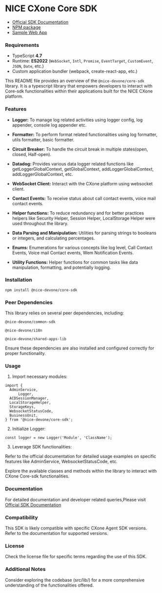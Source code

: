 # NICE CXone Core SDK

*  [Official SDK Documentation](https://help.nice-incontact.com/content/agent/agentapplicationadministration/cxoneagent/cxasdk.htm?tocpath=Agent%20Application%20Administration%7CAgent%20Application%20Administration%7CCXone%20Agent%7C_____8)
*  [NPM package](https://www.npmjs.com/package/@nice-devone/core-sdk)
*  [Sample Web App](https://github.com/nice-devone/nice-cxone-agent-sdk/tree/main/cxa-sdk-consumer)

### Requirements

*  TypeScript **4.7**
*  Runtime: **ES2022** (`WebSocket`, `Intl`, `Promise`, `EventTarget`, `CustomEvent`, `JSON`, `Date`, etc.)
*  Custom application bundler (webpack, create-react-app, etc.)

This README file provides an overview of the `@nice-devone/core-sdk` library. It is a typescript library that empowers developers to interact with Core-sdk functionalities within their applications built for the NICE CXone platform.

### Features

* **Logger:** To manage log related activities using logger config, log appender, console log appender etc.

* **Formatter:** To perform format related functionalities using log formatter, utils formatter, basic formatter.

* **Circuit Breaker:** To handle the circuit break in multiple states(open, closed, Half-open).

* **Datadog:** Provides various data logger related functions like getLoggerGlobalContext, getGlobalContext, addLoggerGlobalContext, addLoggerGlobalContext, etc.

* **WebSocket Client:** Interact with the CXone platform using websocket client.

* **Contact Events:** To receive status about call contact events, voice mail contact events.

* **Helper functions:** To reduce redundancy and for better practices helpers like Security Helper, Session Helper, LocalStorage Helper were used throughout the library.

* **Data Parsing and Manipulation:** Utilities for parsing strings to booleans or integers, and calculating percentages.

* **Enums:** Enumerations for various concepts like log level, Call Contact Events, Voice mail Contact events, Wem Notification Events.

* **Utility Functions:** Helper functions for common tasks like data manipulation, formatting, and potentially logging.


### Installation

```
npm install @nice-devone/core-sdk
```

### Peer Dependencies

This library relies on several peer dependencies, including:
```
@nice-devone/common-sdk

@nice-devone/i18n

@nice-devone/shared-apps-lib
```
Ensure these dependencies are also installed and configured correctly for proper functionality.

### Usage

1. Import necessary modules:

```
import {
  AdminService,
      Logger,
  ACDSessionManager,
  LocalStorageHelper,
  StorageKeys,
  WebsocketStatusCode,
  BusinessUnit,
} from '@nice-devone/core-sdk';
```

2. Initialize Logger:
```
const logger = new Logger('Module', 'ClassName');
```

3. Leverage SDK functionalities:

Refer to the official documentation for detailed usage examples on specific features like AdminService, WebsocketStatusCode, etc.

Explore the available classes and methods within the library to interact with CXone Core-sdk functionalities.

### Documentation

For detailed documentation and developer related queries,Please visit [Official SDK Documentation](https://help.nice-incontact.com/content/agent/agentapplicationadministration/cxoneagent/cxasdk.htm?tocpath=Agent%20Application%20Administration%7CAgent%20Application%20Administration%7CCXone%20Agent%7C_____8)

### Compatibility

This SDK is likely compatible with specific CXone Agent SDK versions. Refer to the documentation for supported versions.

### License

Check the license file for specific terms regarding the use of this SDK.

### Additional Notes

Consider exploring the codebase (src/lib/) for a more comprehensive understanding of the functionalities offered.
